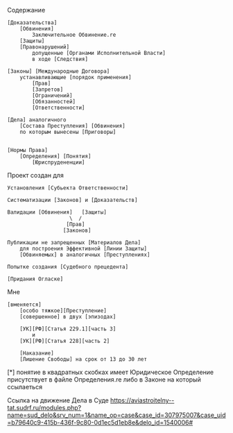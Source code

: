Содержание

    [Доказательства]
        [Обвинения]
            Заключительное Обвинение.re
        [Защиты]
        [Правонарушений]
            допущенные [Органами Исполнительной Власти]
            в ходе [Следствия]

    [Законы] [Международные Договора]
        устанавливающие [порядок применения]
            [Прав]
            [Запретов]
            [Ограничений]
            [Обязанностей]
            [Ответственности]

    [Дела] аналогичного 
        [Состава Преступления] [Обвинения]
        по которым вынесены [Приговоры]


    [Нормы Права]
        [Определения] [Понятия]
            [Юриспрудененции] 

Проект создан для 

    Установления [Субьекта Ответственности]

    Систематизации [Законов] и [Доказательств]
			
    Валидации [Обвинения]   [Защиты] 
                        \  /
                       [Прав] 
                      [Законов]    

    Публикации не запрещенных [Материалов Дела] 
        для построения Эффективной [Линии Защиты]
        [Обвиняемых] в аналогичных [Преступлениях]

    Попытке создания [Судебного прецедента] 

    [Придания Огласке]

Мне 

    [вменяется] 
        [особо тяжкое][Преступление] 
 	    [cовершенное] в двух [эпизодах]
      
		[УК][РФ][Статья 229.1][часть 3] 
			и 
		[УК][РФ][Статья 228][часть 2]

        [Наказание]
	    [Лишение Свободы] на срок от 13 до 30 лет


[*] понятие в квадратных скобках
    имеет Юридическое Определение
    присутствует 
        в файле Определения.re
        либо в Законе на который ссылаеться


Ссылка на движение Дела в Суде
    https://aviastroitelny--tat.sudrf.ru/modules.php?name=sud_delo&srv_num=1&name_op=case&case_id=307975007&case_uid=b79640c9-415b-436f-9c80-0d1ec5d1eb8e&delo_id=1540006#

